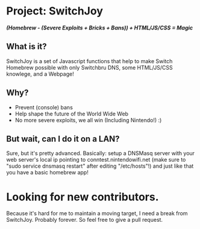 # Project: SwitchJoy
***(Homebrew - (Severe Exploits + Bricks + Bans)) + HTML/JS/CSS = Magic***


## What is it?

SwitchJoy is a set of Javascript functions that help to make Switch Homebrew possible with only Switchbru DNS, some HTML/JS/CSS knowlege, and a Webpage!

## Why?

* Prevent (console) bans
* Help shape the future of the World Wide Web
* No more severe exploits, we all win (Including Nintendo!) :)

## But wait, can I do it on a LAN?

Sure, but it's pretty advanced. Basically: setup a DNSMasq server with your web server's local ip pointing to conntest.nintendowifi.net (make sure to "sudo service dnsmasq restart" after editing "/etc/hosts"!) and just like that you have a basic homebrew app!

# Looking for new contributors.
Because it's hard for me to maintain a moving target, I need a break from SwitchJoy. Probably forever. So feel free to give a pull request.

